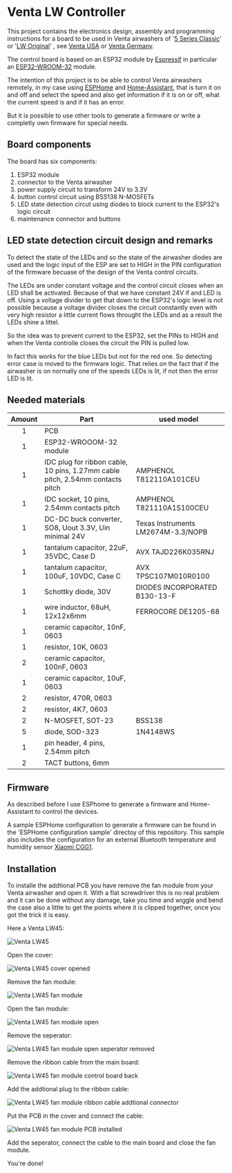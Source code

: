 # Venta LW Controller
This project contains the electronics design, assembly and programming instructions for a board to be used in Venta airwashers of '[5 Series Classic](https://venta-usa.com/product-category/airwashers/5-series-classic/)' or '[LW Original](https://www.venta-luftwaescher.de/shop/alle-luftwaescher/original-bis-75-m2/)'  , see [Venta USA](https://venta-usa.com/) or [Venta Germany](https://www.venta-luftwaescher.de/).

The control board is based on an ESP32 module by [Espressif](https://www.espressif.com/) in particular an [ESP32-WROOM-32](http://espressif.com/zh-hans/products/hardware/esp-wroom-32/overview) module.

The intention of this project is to be able to control Venta airwashers remotely, in my case using [ESPHome](https://esphome.io/index.html) and [Home-Assistant](https://www.home-assistant.io/), that is turn it on and off and select the speed and also get information if it is on or off, what the current speed is and if it has an error.

But it is possible to use other tools to generate a firmware or write a completly own firmware for special needs.

## Board components
The board has six components:

1. ESP32 module
2. connector to the Venta airwasher
3. power supply circuit to transform 24V to 3.3V
4. button control circuit using BSS138 N-MOSFETs
5. LED state detection circut using diodes to block current to the ESP32's logic circuit
6. maintenance connector and buttons

## LED state detection circuit design and remarks
To detect the state of the LEDs and so the state of the airwasher diodes are used and the logic input of the ESP are set to HIGH in the PIN configuration of the firmware becuase of the design of the Venta control circuits.

The LEDs are under constant voltage and the control circuit closes when an LED shall be activated. Because of that we have constant 24V if and LED is off. Using a voltage divider to get that down to the ESP32's logic level is not possible because a voltage divider closes the circuit constantly even with very high resistor a little current flows throught the LEDs and as a result the LEDs shine a littel.

So the idea was to prevent current to the ESP32, set the PINs to HIGH and when the Venta controlle closes the circuit the PIN is pulled low.

In fact this works for the blue LEDs but not for the red one. So detecting error case is moved to the firmware logic. That relies on the fact that if the airwasher is on normally one of the speeds LEDs is lit, if not then the error LED is lit.

## Needed materials
| Amount | Part                                                                          | used model                         |
| :----: | ----------------------------------------------------------------------------- | ---------------------------------- |
|   1    | PCB                                                                           |
|   1    | ESP32-WROOOM-32 module                                                        |
|   1    | IDC plug for ribbon cable, 10 pins, 1.27mm cable pitch, 2.54mm contacts pitch | AMPHENOL T812110A101CEU            |
|   1    | IDC socket, 10 pins, 2.54mm contacts pitch                                    | AMPHENOL T821110A1S100CEU          |
|   1    | DC-DC buck converter, SO8, Uout 3.3V, Uin minimal 24V                         | Texas Instruments LM2674M-3.3/NOPB |
|   1    | tantalum capacitor, 22uF, 35VDC, Case D                                       | AVX TAJD226K035RNJ                 |
|   1    | tantalum capacitor, 100uF, 10VDC, Case C                                      | AVX TPSC107M010R0100               |
|   1    | Schottky diode, 30V                                                           | DIODES INCORPORATED B130-13-F      |
|   1    | wire inductor, 68uH, 12x12x6mm                                                | FERROCORE DE1205-68                |
|   1    | ceramic capacitor, 10nF, 0603                                                 |
|   1    | resistor, 10K, 0603                                                           |
|   2    | ceramic capacitor, 100nF, 0603                                                |
|   1    | ceramic capacitor, 10uF, 0603                                                 |
|   2    | resistor, 470R, 0603                                                          |
|   2    | resistor, 4K7, 0603                                                           |
|   2    | N-MOSFET, SOT-23                                                              | BSS138                             |
|   5    | diode, SOD-323                                                                | 1N4148WS                           |
|   1    | pin header, 4 pins, 2.54mm pitch                                              |
|   2    | TACT buttons, 6mm                                                             |

## Firmware
As described before I use ESPhome to generate a firmware and Home-Assistant to control the devices.

A sample ESPHome configuration to generate a firmware can be found in the 'ESPHome configuration sample' directoy of this repository. This sample also includes the configuration for an external Bluetooth temperature and humidity sensor [Xiaomi CGG1](https://esphome.io/components/sensor/xiaomi_cgg1.html).


## Installation
To installe the addtional PCB you have remove the fan module from your Venta airwasher and open it. With a flat screwdriver this is no real problem and it can be done without any damage, take you time and wiggle and bend the case also a little to get the points where it is clipped together, once you got the trick it is easy.

Here a Venta LW45:

![Venta LW45](images/Venta_LW45.JPG)

Open the cover:

![Venta LW45 cover opened](images/Venta_LW45_cover_opened.JPG)

Remove the fan module:

![Venta LW45 fan module](images/Venta_LW45_fan_module.JPG)

Open the fan module:

![Venta LW45 fan module open](images/Venta_LW45_fan_module_open.JPG)

Remove the seperator:

![Venta LW45 fan module open seperator removed](images/Venta_LW45_fan_module_open_seperator_removed.JPG)

Remove the ribbon cable from the main board:

![Venta LW45 fan module control board back](images/Venta_LW45_fan_module_control_board_back.JPG)

Add the addtional plug to the ribbon cable:

![Venta LW45 fan module ribbon cable addtional connector](images/Venta_LW45_fan_module_ribbon_cable_addtional_connector.JPG)

Put the PCB in the cover and connect the cable:

![Venta LW45 fan module PCB installed](images/Venta_LW45_fan_module_PCB_installed.JPG)

Add the seperator, connect the cable to the main board and close the fan module.

You're done!
